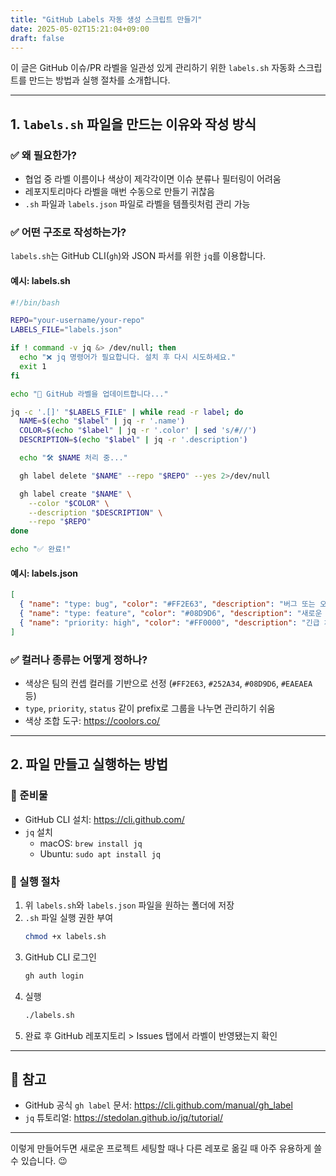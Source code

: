 ```yaml
---
title: "GitHub Labels 자동 생성 스크립트 만들기"
date: 2025-05-02T15:21:04+09:00
draft: false
---
```


이 글은 GitHub 이슈/PR 라벨을 일관성 있게 관리하기 위한 `labels.sh` 자동화 스크립트를 만드는 방법과 실행 절차를 소개합니다.

---

## 1. `labels.sh` 파일을 만드는 이유와 작성 방식

### ✅ 왜 필요한가?
- 협업 중 라벨 이름이나 색상이 제각각이면 이슈 분류나 필터링이 어려움  
- 레포지토리마다 라벨을 매번 수동으로 만들기 귀찮음  
- `.sh` 파일과 `labels.json` 파일로 라벨을 템플릿처럼 관리 가능  

### ✅ 어떤 구조로 작성하는가?

`labels.sh`는 GitHub CLI(`gh`)와 JSON 파서를 위한 `jq`를 이용합니다.

#### 예시: labels.sh

```bash
#!/bin/bash

REPO="your-username/your-repo"
LABELS_FILE="labels.json"

if ! command -v jq &> /dev/null; then
  echo "❌ jq 명령어가 필요합니다. 설치 후 다시 시도하세요."
  exit 1
fi

echo "🔄 GitHub 라벨을 업데이트합니다..."

jq -c '.[]' "$LABELS_FILE" | while read -r label; do
  NAME=$(echo "$label" | jq -r '.name')
  COLOR=$(echo "$label" | jq -r '.color' | sed 's/#//')
  DESCRIPTION=$(echo "$label" | jq -r '.description')

  echo "🛠️ $NAME 처리 중..."

  gh label delete "$NAME" --repo "$REPO" --yes 2>/dev/null

  gh label create "$NAME" \
    --color "$COLOR" \
    --description "$DESCRIPTION" \
    --repo "$REPO"
done

echo "✅ 완료!"
```

#### 예시: labels.json

```json
[
  { "name": "type: bug", "color": "#FF2E63", "description": "버그 또는 오류" },
  { "name": "type: feature", "color": "#08D9D6", "description": "새로운 기능" },
  { "name": "priority: high", "color": "#FF0000", "description": "긴급 처리" }
]
```

### ✅ 컬러나 종류는 어떻게 정하나?
- 색상은 팀의 컨셉 컬러를 기반으로 선정 (`#FF2E63`, `#252A34`, `#08D9D6`, `#EAEAEA` 등)  
- `type`, `priority`, `status` 같이 prefix로 그룹을 나누면 관리하기 쉬움  
- 색상 조합 도구: https://coolors.co/  

---

## 2. 파일 만들고 실행하는 방법

### 🧱 준비물
- GitHub CLI 설치: https://cli.github.com/  
- `jq` 설치  
  - macOS: `brew install jq`  
  - Ubuntu: `sudo apt install jq`  

### 📁 실행 절차

1. 위 `labels.sh`와 `labels.json` 파일을 원하는 폴더에 저장  
2. `.sh` 파일 실행 권한 부여  
   ```bash
   chmod +x labels.sh
   ```
3. GitHub CLI 로그인  
   ```bash
   gh auth login
   ```
4. 실행  
   ```bash
   ./labels.sh
   ```
5. 완료 후 GitHub 레포지토리 > Issues 탭에서 라벨이 반영됐는지 확인

---

## 📌 참고

- GitHub 공식 `gh label` 문서: https://cli.github.com/manual/gh_label  
- `jq` 튜토리얼: https://stedolan.github.io/jq/tutorial/  

---

이렇게 만들어두면 새로운 프로젝트 세팅할 때나 다른 레포로 옮길 때 아주 유용하게 쓸 수 있습니다. 😉
